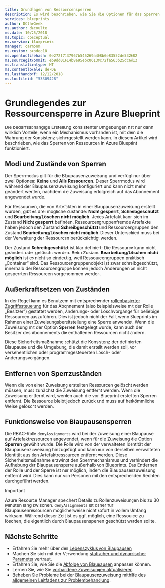 ```yaml
---
title: Grundlagen von Ressourcensperren
description: Es wird beschrieben, wie Sie die Optionen für das Sperren verwenden, um beim Zuweisen einer Blaupause die Ressourcen zu schützen.
services: blueprints
author: DCtheGeek
ms.author: dacoulte
ms.date: 10/25/2018
ms.topic: conceptual
ms.service: blueprints
manager: carmonm
ms.custom: seodec18
ms.openlocfilehash: 0e272f7137967b545269a408b6e83552de532682
ms.sourcegitcommit: eb9dd01614b8e95ebc06139c72fa563b25dc6d13
ms.translationtype: HT
ms.contentlocale: de-DE
ms.lasthandoff: 12/12/2018
ms.locfileid: "53309428"
---
```

# <a name="understand-resource-locking-in-azure-blueprints"></a>Grundlegendes zur Ressourcensperre in Azure Blueprint

Die bedarfsabhängige Erstellung konsistenter Umgebungen hat nur dann wirklich Vorteile, wenn ein Mechanismus vorhanden ist, mit dem die Wahrung der Konsistenz sichergestellt werden kann. In diesem Artikel wird beschrieben, wie das Sperren von Ressourcen in Azure Blueprint funktioniert.

## <a name="locking-modes-and-states"></a>Modi und Zustände von Sperren

Der Sperrmodus gilt für die Blaupausenzuweisung und verfügt nur über zwei Optionen: **Keine** und **Alle Ressourcen**. Dieser Sperrmodus wird während der Blaupausenzuweisung konfiguriert und kann nicht mehr geändert werden, nachdem die Zuweisung erfolgreich auf das Abonnement angewendet wurde.

Für Ressourcen, die von Artefakten in einer Blaupausenzuweisung erstellt wurden, gibt es drei mögliche Zustände: **Nicht gesperrt**, **Schreibgeschützt** und **Bearbeitung/Löschen nicht möglich**. Jedes Artefakt kann sich im Zustand **Nicht gesperrt** befinden. Ressourcengruppenfremde Artefakte haben jedoch den Zustand **Schreibgeschützt** und Ressourcengruppen den Zustand **Bearbeitung/Löschen nicht möglich**. Dieser Unterschied muss bei der Verwaltung der Ressourcen berücksichtigt werden.

Der Zustand **Schreibgeschützt** ist klar definiert: Die Ressource kann nicht geändert oder gelöscht werden. Beim Zustand **Bearbeitung/Löschen nicht möglich** ist es nicht so eindeutig, weil Ressourcengruppen praktisch „Container“ sind. Das Ressourcengruppenobjekt ist zwar schreibgeschützt, innerhalb der Ressourcengruppe können jedoch Änderungen an nicht gesperrten Ressourcen vorgenommen werden.

## <a name="overriding-locking-states"></a>Außerkraftsetzen von Zuständen

In der Regel kann es Benutzern mit entsprechender [rollenbasierter Zugriffssteuerung](../../../role-based-access-control/overview.md) für das Abonnement (also beispielsweise mit der Rolle „Besitzer“) gestattet werden, Änderungs- oder Löschvorgänge für beliebige Ressourcen auszuführen. Dies ist jedoch nicht der Fall, wenn Blueprints im Rahmen einer Zuweisungsbereitstellung eine Sperre anwendet. Wenn die Zuweisung mit der Option **Sperren** festgelegt wurde, kann auch der Besitzer des Abonnements die enthaltenen Ressourcen nicht ändern.

Diese Sicherheitsmaßnahme schützt die Konsistenz der definierten Blaupause und die Umgebung, die damit erstellt werden soll, vor versehentlichen oder programmgesteuerten Lösch- oder Änderungsvorgängen.

## <a name="removing-locking-states"></a>Entfernen von Sperrzuständen

Wenn die von einer Zuweisung erstellten Ressourcen gelöscht werden müssen, muss zunächst die Zuweisung entfernt werden. Wenn die Zuweisung entfernt wird, werden auch die von Blueprint erstellten Sperren entfernt. Die Ressource bleibt jedoch zurück und muss auf herkömmliche Weise gelöscht werden.

## <a name="how-blueprint-locks-work"></a>Funktionsweise von Blaupausensperren

Die RBAC-Rolle `denyAssignments` wird bei der Zuweisung einer Blaupause auf Artefaktressourcen angewendet, wenn für die Zuweisung die Option **Sperren** gewählt wurde. Die Rolle wird von der verwalteten Identität der Blaupausenzuweisung hinzugefügt und kann nur von derselben verwalteten Identität aus den Artefaktressourcen entfernt werden. Diese Sicherheitsmaßnahme erzwingt den Sperrmechanismus und verhindert die Aufhebung der Blaupausensperre außerhalb von Blueprints. Das Entfernen der Rolle und der Sperre ist nur möglich, indem die Blaupausenzuweisung entfernt wird. Dies kann nur von Personen mit den entsprechenden Rechten durchgeführt werden.

> [!IMPORTANT]
> Azure Resource Manager speichert Details zu Rollenzuweisungen bis zu 30 Minuten lang zwischen. `denyAssignments` ist daher für Blaupausenressourcen möglicherweise nicht sofort in vollem Umfang wirksam. Während dieser Zeit ist es ggf. möglich, eine Ressource zu löschen, die eigentlich durch Blaupausensperren geschützt werden sollte.

## <a name="next-steps"></a>Nächste Schritte

- Erfahren Sie mehr über den [Lebenszyklus von Blaupausen](lifecycle.md).
- Machen Sie sich mit der Verwendung [statischer und dynamischer Parameter](parameters.md) vertraut.
- Erfahren Sie, wie Sie die [Abfolge von Blaupausen](sequencing-order.md) anpassen können.
- Lernen Sie, wie Sie [vorhandene Zuweisungen aktualisieren](../how-to/update-existing-assignments.md).
- Beheben Sie Probleme bei der Blaupausenzuweisung mithilfe des [allgemeinen Leitfadens zur Problembehandlung](../troubleshoot/general.md).